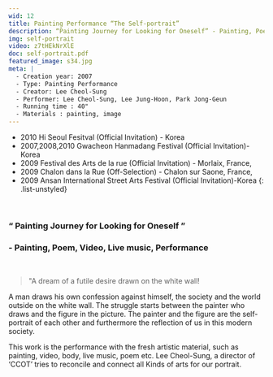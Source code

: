 ```yaml
---
wid: 12
title: Painting Performance “The Self-portrait”
description: “Painting Journey for Looking for Oneself” - Painting, Poem, Video, Live music, Performance
img: self-portrait
video: z7tHEkNrXlE
doc: self-portrait.pdf
featured_image: s34.jpg
meta: |
  - Creation year: 2007
  - Type: Painting Performance
  - Creator: Lee Cheol-Sung
  - Performer: Lee Cheol-Sung, Lee Jung-Hoon, Park Jong-Geun
  - Running time : 40"
  - Materials : painting, image
---
```


- 2010 Hi Seoul Fesitval (Official Invitation) - Korea
- 2007,2008,2010 Gwacheon Hanmadang Festival (Official Invitation)-Korea
- 2009 Festival des Arts de la rue (Official Invitation) - Morlaix, France,
- 2009 Chalon dans la Rue (Off-Selection) - Chalon sur Saone, France,
- 2009 Ansan International Street Arts Festival (Official Invitation)-Korea
{: .list-unstyled}

&nbsp;

### “ Painting Journey for Looking for Oneself ”

### - Painting, Poem, Video, Live music, Performance

&nbsp;

> "A dream of a futile desire drawn on the white wall!

A man draws his own confession against himself, the society and the world outside on the white wall. The struggle starts between the painter who draws and the figure in the picture. The painter and the figure are the self-portrait of each other and furthermore the reflection of us in this modern society.

This work is the performance with the fresh artistic material, such as painting, video, body, live music, poem etc. Lee Cheol-Sung, a director of ‘CCOT’ tries to reconcile and connect all Kinds of arts for our portrait.
